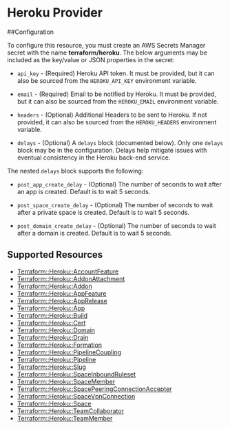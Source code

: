 # Heroku Provider

##Configuration

To configure this resource, you must create an AWS Secrets Manager secret with the name **terraform/heroku**. The below arguments may be included as the key/value or JSON properties in the secret:

* `api_key` - (Required) Heroku API token. It must be provided, but it can also
  be sourced from the `HEROKU_API_KEY` environment variable.

* `email` - (Required) Email to be notified by Heroku. It must be provided, but
  it can also be sourced from the `HEROKU_EMAIL` environment variable.

* `headers` - (Optional) Additional Headers to be sent to Heroku. If not provided,
  it can also be sourced from the `HEROKU_HEADERS` environment variable.

* `delays` - (Optional) A `delays` block (documented below). Only one
  `delays` block may be in the configuration. Delays help mitigate issues with 
  eventual consistency in the Heroku back-end service.

The nested `delays` block supports the following:

* `post_app_create_delay` - (Optional) The number of seconds to wait after an app is created. Default is to wait 5 seconds.

* `post_space_create_delay` - (Optional) The number of seconds to wait after a private space is created. Default is to wait 5 seconds.

* `post_domain_create_delay` - (Optional) The number of seconds to wait after a domain is created. Default is to wait 5 seconds.


## Supported Resources

* [Terraform::Heroku::AccountFeature](docs/providers/heroku/AccountFeature.md)
* [Terraform::Heroku::AddonAttachment](docs/providers/heroku/AddonAttachment.md)
* [Terraform::Heroku::Addon](docs/providers/heroku/Addon.md)
* [Terraform::Heroku::AppFeature](docs/providers/heroku/AppFeature.md)
* [Terraform::Heroku::AppRelease](docs/providers/heroku/AppRelease.md)
* [Terraform::Heroku::App](docs/providers/heroku/App.md)
* [Terraform::Heroku::Build](docs/providers/heroku/Build.md)
* [Terraform::Heroku::Cert](docs/providers/heroku/Cert.md)
* [Terraform::Heroku::Domain](docs/providers/heroku/Domain.md)
* [Terraform::Heroku::Drain](docs/providers/heroku/Drain.md)
* [Terraform::Heroku::Formation](docs/providers/heroku/Formation.md)
* [Terraform::Heroku::PipelineCoupling](docs/providers/heroku/PipelineCoupling.md)
* [Terraform::Heroku::Pipeline](docs/providers/heroku/Pipeline.md)
* [Terraform::Heroku::Slug](docs/providers/heroku/Slug.md)
* [Terraform::Heroku::SpaceInboundRuleset](docs/providers/heroku/SpaceInboundRuleset.md)
* [Terraform::Heroku::SpaceMember](docs/providers/heroku/SpaceMember.md)
* [Terraform::Heroku::SpacePeeringConnectionAccepter](docs/providers/heroku/SpacePeeringConnectionAccepter.md)
* [Terraform::Heroku::SpaceVpnConnection](docs/providers/heroku/SpaceVpnConnection.md)
* [Terraform::Heroku::Space](docs/providers/heroku/Space.md)
* [Terraform::Heroku::TeamCollaborator](docs/providers/heroku/TeamCollaborator.md)
* [Terraform::Heroku::TeamMember](docs/providers/heroku/TeamMember.md)